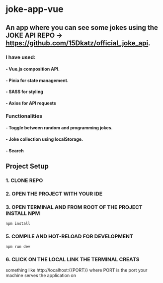 # joke-app-vue
## An app where you can see some jokes using the JOKE API REPO -> https://github.com/15Dkatz/official_joke_api.

### I have used: 
#### - Vue.js composition API.
#### - Pinia for state management.
#### - SASS for styling
#### - Axios for API requests

### Functionalities
#### - Toggle between random and programming jokes.
#### - Joke collection using localStorage.
#### - Search

## Project Setup

### 1. CLONE REPO

### 2. OPEN THE PROJECT WITH YOUR IDE

### 3. OPEN TERMINAL AND FROM ROOT OF THE PROJECT INSTALL NPM

```sh
npm install
```

###  5. COMPILE AND HOT-RELOAD FOR DEVELOPMENT

```sh
npm run dev
```

### 6. CLICK ON THE LOCAL LINK THE TERMINAL CREATS
something like http://localhost:{{PORT}} where PORT is the port your machine serves the application on
